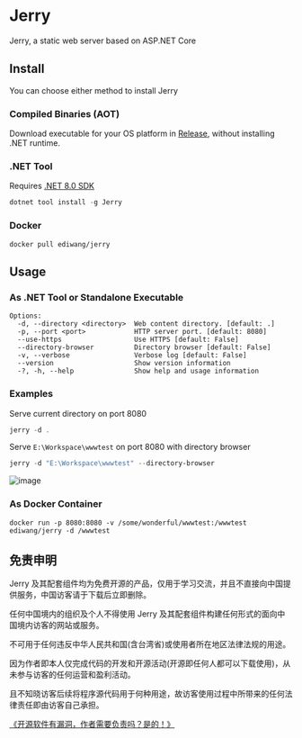 # Jerry

Jerry, a static web server based on ASP.NET Core

## Install

You can choose either method to install Jerry

### Compiled Binaries (AOT)

Download executable for your OS platform in [Release](https://github.com/EdiWang/Jerry/releases), without installing .NET runtime.

### .NET Tool

Requires [.NET 8.0 SDK](https://dot.net)

```powershell
dotnet tool install -g Jerry
```

### Docker

```
docker pull ediwang/jerry
```

## Usage


### As .NET Tool or Standalone Executable

```
Options:
  -d, --directory <directory>  Web content directory. [default: .]
  -p, --port <port>            HTTP server port. [default: 8080]
  --use-https                  Use HTTPS [default: False]
  --directory-browser          Directory browser [default: False]
  -v, --verbose                Verbose log [default: False]
  --version                    Show version information
  -?, -h, --help               Show help and usage information
```

### Examples

Serve current directory on port 8080

```powershell
jerry -d .
```

Serve `E:\Workspace\wwwtest` on port 8080 with directory browser

```powershell
jerry -d "E:\Workspace\wwwtest" --directory-browser
```

![image](https://github.com/EdiWang/Jerry/assets/3304703/e0402373-a897-4170-9d5d-bdc6caf75d03)

### As Docker Container

```
docker run -p 8080:8080 -v /some/wonderful/wwwtest:/wwwtest ediwang/jerry -d /wwwtest
```

## 免责申明

Jerry 及其配套组件均为免费开源的产品，仅用于学习交流，并且不直接向中国提供服务，中国访客请于下载后立即删除。

任何中国境内的组织及个人不得使用 Jerry 及其配套组件构建任何形式的面向中国境内访客的网站或服务。

不可用于任何违反中华人民共和国(含台湾省)或使用者所在地区法律法规的用途。

因为作者即本人仅完成代码的开发和开源活动(开源即任何人都可以下载使用)，从未参与访客的任何运营和盈利活动。

且不知晓访客后续将程序源代码用于何种用途，故访客使用过程中所带来的任何法律责任即由访客自己承担。

[《开源软件有漏洞，作者需要负责吗？是的！》](https://go.edi.wang/aka/os251)